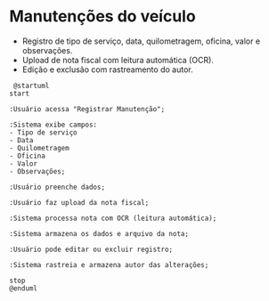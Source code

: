# Manutenções do veículo

- Registro de tipo de serviço, data, quilometragem, oficina, valor e observações.  
- Upload de nota fiscal com leitura automática (OCR).  
- Edição e exclusão com rastreamento do autor. 



```puml
 @startuml
start

:Usuário acessa "Registrar Manutenção";

:Sistema exibe campos:
- Tipo de serviço
- Data
- Quilometragem
- Oficina
- Valor
- Observações;

:Usuário preenche dados;

:Usuário faz upload da nota fiscal;

:Sistema processa nota com OCR (leitura automática);

:Sistema armazena os dados e arquivo da nota;

:Usuário pode editar ou excluir registro;

:Sistema rastreia e armazena autor das alterações;

stop
@enduml
```
